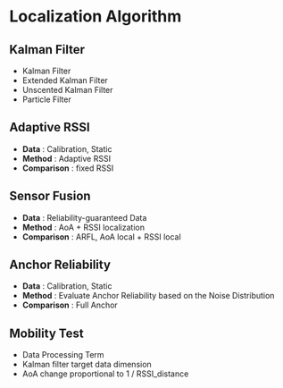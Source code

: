 # Localization Algorithm

## Kalman Filter
- Kalman Filter
- Extended Kalman Filter
- Unscented Kalman Filter
- Particle Filter

## Adaptive RSSI
- **Data** : Calibration, Static
- **Method** : Adaptive RSSI
- **Comparison** : fixed RSSI

## Sensor Fusion
- **Data** : Reliability-guaranteed Data
- **Method** : AoA + RSSI localization 
- **Comparison** : ARFL, AoA local + RSSI local

## Anchor Reliability
- **Data** : Calibration, Static
- **Method** : Evaluate Anchor Reliability based on the Noise Distribution
- **Comparison** : Full Anchor

## Mobility Test
- Data Processing Term
- Kalman filter target data dimension
- AoA change proportional to 1 / RSSI_distance